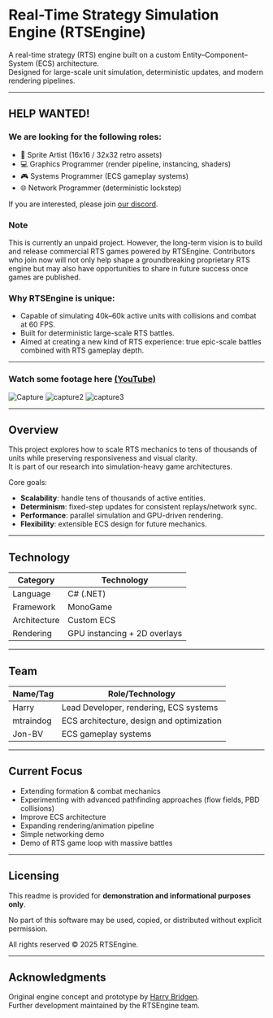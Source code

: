# Real-Time Strategy Simulation Engine (RTSEngine)

A real-time strategy (RTS) engine built on a custom Entity–Component–System (ECS) architecture.  
Designed for large-scale unit simulation, deterministic updates, and modern rendering pipelines.

---

## HELP WANTED!
### We are looking for the following roles:
- 🎨 Sprite Artist (16x16 / 32x32 retro assets)
- 💻 Graphics Programmer (render pipeline, instancing, shaders)
- 🎮 Systems Programmer (ECS gameplay systems)
- 🌐 Network Programmer (deterministic lockstep)

If you are interested, please join [our discord](https://discord.gg/GyZ6qJNGtS).

### Note
This is currently an unpaid project.
However, the long-term vision is to build and release commercial RTS games powered by RTSEngine. 
Contributors who join now will not only help shape a groundbreaking proprietary RTS engine but may also have opportunities to share in future success once games are published.

### Why RTSEngine is unique:
- Capable of simulating 40k–60k active units with collisions and combat at 60 FPS.
- Built for deterministic large-scale RTS battles.
- Aimed at creating a new kind of RTS experience: true epic-scale battles combined with RTS gameplay depth.

---

### Watch some footage here [(YouTube)](https://youtu.be/l-pexSYvleE?si=tXjArMBU887Saiqw)
![Capture](https://github.com/user-attachments/assets/c5b7057b-5918-494f-b3f3-87cb6583c802)
![capture2](https://github.com/user-attachments/assets/a525bf71-8a62-46c7-84f3-6d753ff57cdd)
![capture3](https://github.com/user-attachments/assets/05cd0861-aa51-4fcd-a54d-72040bfa5e47)

---

## Overview

This project explores how to scale RTS mechanics to tens of thousands of units while preserving responsiveness and visual clarity.  
It is part of our research into simulation-heavy game architectures.

Core goals:
- **Scalability**: handle tens of thousands of active entities.
- **Determinism**: fixed-step updates for consistent replays/network sync.
- **Performance**: parallel simulation and GPU-driven rendering.
- **Flexibility**: extensible ECS design for future mechanics.

---

## Technology

| Category      | Technology                                     |
| ------------- | ---------------------------------------------- |
| Language      | C# (.NET)                                      |
| Framework     | MonoGame                                       |
| Architecture  | Custom ECS                                     |
| Rendering     | GPU instancing + 2D overlays                   |

---
## Team

| Name/Tag      | Role/Technology                                |
| ------------- | ---------------------------------------------- |
| Harry         | Lead Developer, rendering, ECS systems         |
| mtraindog     | ECS architecture, design and optimization      |
| Jon-BV        | ECS gameplay systems                           |

---
## Current Focus

- Extending formation & combat mechanics  
- Experimenting with advanced pathfinding approaches (flow fields, PBD collisions)
- Improve ECS architecture
- Expanding rendering/animation pipeline
- Simple networking demo
- Demo of RTS game loop with massive battles

---

## Licensing

This readme is provided for **demonstration and informational purposes only**.  

No part of this software may be used, copied, or distributed without explicit permission.  

All rights reserved © 2025 RTSEngine.  

---

## Acknowledgments

Original engine concept and prototype by [Harry Bridgen](https://github.com/harrybridgen).  
Further development maintained by the RTSEngine team.
